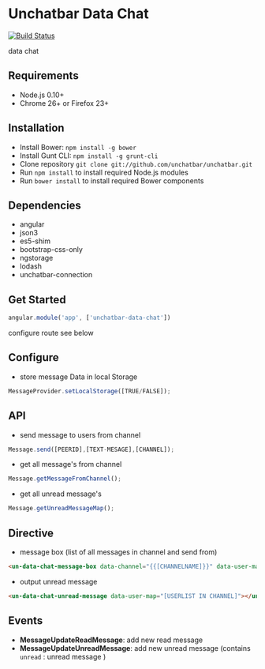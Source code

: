 # Unchatbar Data Chat
[![Build Status](https://travis-ci.org/unchatbar/unchatbar-data-chat.svg?branch=master)](https://travis-ci.org/unchatbar/unchatbar-data-chat)

data chat 

## Requirements
* Node.js 0.10+
* Chrome 26+ or Firefox 23+

## Installation
* Install Bower: `npm install -g bower`
* Install Gunt CLI: `npm install -g grunt-cli`
* Clone repository `git clone git://github.com/unchatbar/unchatbar.git`
* Run `npm install` to install required Node.js modules
* Run `bower install` to install required Bower components


## Dependencies
* angular
* json3
* es5-shim
* bootstrap-css-only
* ngstorage
* lodash
* unchatbar-connection


## Get Started
```javascript
angular.module('app', ['unchatbar-data-chat'])
```

configure route see below




## Configure


* store message Data in local Storage

>
```javascript
MessageProvider.setLocalStorage([TRUE/FALSE]);
```


## API
* send message to users from channel

>
```javascript
Message.send([PEERID],[TEXT-MESAGE],[CHANNEL]);
```

* get all message's from channel

>
```javascript
Message.getMessageFromChannel();
```

* get all unread message's

>
```javascript
Message.getUnreadMessageMap();
```

## Directive

* message box (list of all messages in channel and send from)

>
```html
<un-data-chat-message-box data-channel="{{[CHANNELNAME]}}" data-user-map="[USERLIST IN CHANNEL]"></un-data-chat-message-box>
```


* output unread message

>
```html
<un-data-chat-unread-message data-user-map="[USERLIST IN CHANNEL]"></un-data-chat-unread-message>
```

## Events

* **MessageUpdateReadMessage**: add new read message
* **MessageUpdateUnreadMessage**: add new unread message (contains `unread` :  unread message )
